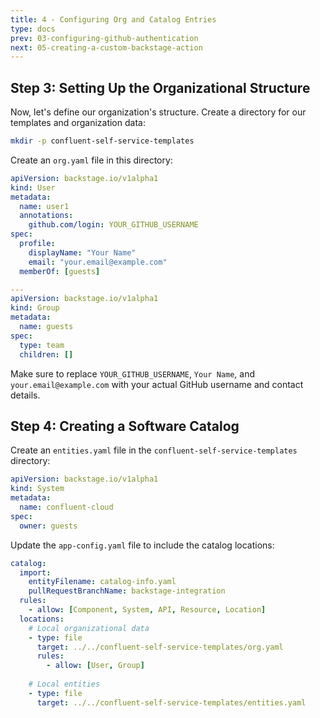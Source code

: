 ```yaml
---
title: 4 - Configuring Org and Catalog Entries
type: docs
prev: 03-configuring-github-authentication
next: 05-creating-a-custom-backstage-action
---
```


## Step 3: Setting Up the Organizational Structure

Now, let's define our organization's structure. Create a directory for our templates and organization data:

```bash
mkdir -p confluent-self-service-templates
```

Create an `org.yaml` file in this directory:

```yaml
apiVersion: backstage.io/v1alpha1
kind: User
metadata:
  name: user1
  annotations:
    github.com/login: YOUR_GITHUB_USERNAME
spec:
  profile:
    displayName: "Your Name"
    email: "your.email@example.com"
  memberOf: [guests]

---
apiVersion: backstage.io/v1alpha1
kind: Group
metadata:
  name: guests
spec:
  type: team
  children: []
```

Make sure to replace `YOUR_GITHUB_USERNAME`, `Your Name`, and `your.email@example.com` with your actual GitHub username and contact details.

## Step 4: Creating a Software Catalog

Create an `entities.yaml` file in the `confluent-self-service-templates` directory:

```yaml
apiVersion: backstage.io/v1alpha1
kind: System
metadata:
  name: confluent-cloud
spec:
  owner: guests
```

Update the `app-config.yaml` file to include the catalog locations:

```yaml
catalog:
  import:
    entityFilename: catalog-info.yaml
    pullRequestBranchName: backstage-integration
  rules:
    - allow: [Component, System, API, Resource, Location]
  locations:
    # Local organizational data
    - type: file
      target: ../../confluent-self-service-templates/org.yaml
      rules:
        - allow: [User, Group]
        
    # Local entities
    - type: file
      target: ../../confluent-self-service-templates/entities.yaml
```


